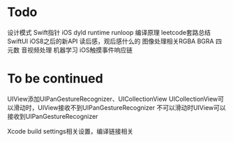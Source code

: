 # Todo
设计模式
Swift指针
iOS dyld runtime runloop
编译原理
leetcode套路总结
SwiftUI
iOS8之后的新API
读后感，观后感什么的
图像处理相关RGBA BGRA 四元数
音视频处理
机器学习
iOS触摸事件响应链
# To be continued

UIView添加UIPanGestureRecognizer、UICollectionView
UICollectionView可以滑动时，UIView接收不到UIPanGestureRecognizer
不可以滑动时UIView可以接收到UIPanGestureRecognizer

Xcode build settings相关设置，编译链接相关